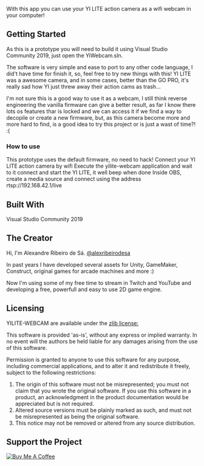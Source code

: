 With this app you can use your YI LITE action camera as a wifi webcam in your computer!

## Getting Started
As this is a prototype you will need to build it using Visual Studio Community 2019, just open the YiWebcam.sln.

The software is very simple and ease to port to any other code language, I did't have time for finish it, so, feel free to try new things with this! YI LITE was a awesome camera, and in some cases, better than the GO PRO, it's really sad how YI just threw away their action cams as trash...

I'm not sure this is a good way to use it as a webcam, I still think reverse engineering the vanilla firmware can give a better result, as far I know there lots os features thar is locked and we can access it if we find a way to decopile or create a new firmware, but, as this camera become more and more hard to find, is a good idea to try this project or is just a wast of time?! :(

### How to use
This prototype uses the default firmware, no need to hack!
Connect your YI LITE action camera by wifi
Execute the yilite-webcam application and wait to it connect and start the YI LITE, it well beep when done
Inside OBS, create a media source and connect using the address rtsp://192.168.42.1/live

## Built With
Visual Studio Community 2019

## The Creator
Hi, I'm Alexandre Ribeiro de Sá. <a href="https://www.instagram.com/alexribeirodesa" target="_blank">@alexribeirodesa</a>

In past years I have developed several assets for Unity, GameMaker, Construct, original games for arcade machines and more :)

Now I'm using some of my free time to stream in Twitch and YouTube and developing a free, powerfull and easy to use 2D game engine.

## Licensing
YILITE-WEBCAM are available under the <a href="https://www.zlib.net/zlib_license.html" target="_blank">zlib license:</a>

This software is provided 'as-is', without any express or implied 
warranty.  In no event will the authors be held liable for any damages
arising from the use of this software.

Permission is granted to anyone to use this software for any purpose,
including commercial applications, and to alter it and redistribute it
freely, subject to the following restrictions:

1. The origin of this software must not be misrepresented; you must not
   claim that you wrote the original software. If you use this software
   in a product, an acknowledgment in the product documentation would be
   appreciated but is not required.
2. Altered source versions must be plainly marked as such, and must not be
   misrepresented as being the original software.
3. This notice may not be removed or altered from any source distribution.

## Support the Project
<a href="https://www.buymeacoffee.com/canalzito" target="_blank"><img src="https://bmc-cdn.nyc3.digitaloceanspaces.com/BMC-button-images/custom_images/orange_img.png" alt="Buy Me A Coffee" style="height: auto !important;width: auto !important;" ></a>
